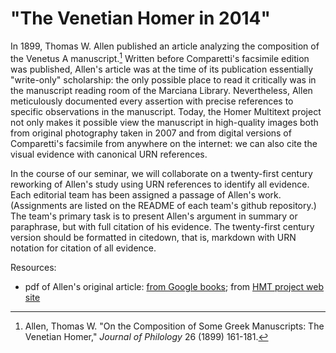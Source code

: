 # "The Venetian Homer in 2014" #


In 1899, Thomas W. Allen published an article analyzing the composition of the Venetus A manuscript.[^1]  Written before Comparetti's facsimile edition was published, Allen's article was at the time of its publication essentially "write-only" scholarship:  the only possible place to read it critically was in the manuscript reading room of the Marciana Library.  Nevertheless, Allen meticulously documented every assertion with precise references to specific observations in the manuscript.  Today, the Homer Multitext project not only makes it possible view the manuscript in high-quality images both from original photography taken in 2007 and from digital versions of Comparetti's facsimile from anywhere on the internet:  we can also cite the visual evidence with canonical URN references.

In the course of our seminar, we will collaborate on a twenty-first century reworking of Allen's study using URN references to identify all evidence.  Each editorial team has been assigned a passage of Allen's work.  (Assignments are listed on the README of each team's github repository.)  The team's primary task is to present Allen's argument in summary or paraphrase, but with full citation of his evidence.  The twenty-first century version should be formatted in citedown, that is, markdown with URN notation for citation of all evidence.


[^1]: Allen, Thomas W. "On the Composition of Some Greek Manuscripts: The Venetian Homer," *Journal of Philology* 26 (1899) 161-181.



Resources:

- pdf of Allen's original article:  [from Google books](http://books.google.com/books?id=7VoKAAAAIAAJ&dq=%22Journal%20of%20Philology%22%20Allen%20Composition%20Greek%20Manuscripts&pg=PA161#v=onepage&q&f=false); from [HMT project web site](http://www.homermultitext.org/pd-pdfs/Allen-JP-1899.pdf)
